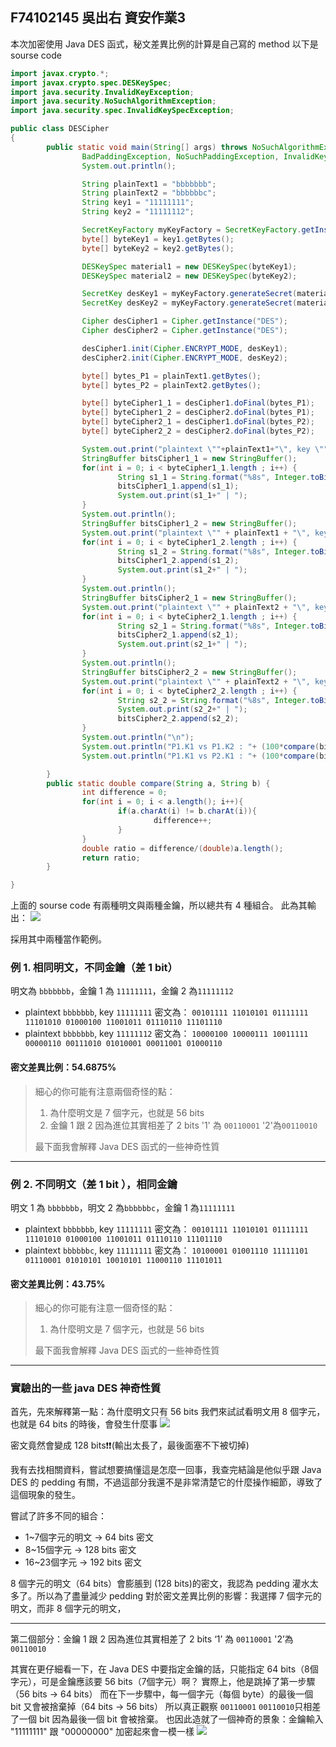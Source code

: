 ## F74102145 吳出右 資安作業3

本次加密使用 Java DES 函式，秘文差異比例的計算是自己寫的 method
以下是 sourse code

```java
import javax.crypto.*;
import javax.crypto.spec.DESKeySpec;
import java.security.InvalidKeyException;
import java.security.NoSuchAlgorithmException;
import java.security.spec.InvalidKeySpecException;

public class DESCipher
{
        public static void main(String[] args) throws NoSuchAlgorithmException, IllegalBlockSizeException,
                BadPaddingException, NoSuchPaddingException, InvalidKeyException, InvalidKeySpecException{
                System.out.println();

                String plainText1 = "bbbbbbb";
                String plainText2 = "bbbbbbc";
                String key1 = "11111111";
                String key2 = "11111112";

                SecretKeyFactory myKeyFactory = SecretKeyFactory.getInstance("DES");
                byte[] byteKey1 = key1.getBytes();
                byte[] byteKey2 = key2.getBytes();

                DESKeySpec material1 = new DESKeySpec(byteKey1);
                DESKeySpec material2 = new DESKeySpec(byteKey2);

                SecretKey desKey1 = myKeyFactory.generateSecret(material1);
                SecretKey desKey2 = myKeyFactory.generateSecret(material2);

                Cipher desCipher1 = Cipher.getInstance("DES");
                Cipher desCipher2 = Cipher.getInstance("DES");

                desCipher1.init(Cipher.ENCRYPT_MODE, desKey1);
                desCipher2.init(Cipher.ENCRYPT_MODE, desKey2);

                byte[] bytes_P1 = plainText1.getBytes();
                byte[] bytes_P2 = plainText2.getBytes();

                byte[] byteCipher1_1 = desCipher1.doFinal(bytes_P1);
                byte[] byteCipher1_2 = desCipher2.doFinal(bytes_P1);
                byte[] byteCipher2_1 = desCipher1.doFinal(bytes_P2);
                byte[] byteCipher2_2 = desCipher2.doFinal(bytes_P2);

                System.out.print("plaintext \""+plainText1+"\", key \"" + key1 + "\" : ");
                StringBuffer bitsCipher1_1 = new StringBuffer();
                for(int i = 0; i < byteCipher1_1.length ; i++) {
                        String s1_1 = String.format("%8s", Integer.toBinaryString(byteCipher1_1[i] & 0xFF)).replace(' ', '0');
                        bitsCipher1_1.append(s1_1);
                        System.out.print(s1_1+" | ");
                }
                System.out.println();
                StringBuffer bitsCipher1_2 = new StringBuffer();
                System.out.print("plaintext \"" + plainText1 + "\", key \"" + key2 + "\" : ");
                for(int i = 0; i < byteCipher1_2.length ; i++) {
                        String s1_2 = String.format("%8s", Integer.toBinaryString(byteCipher1_2[i] & 0xFF)).replace(' ', '0');
                        bitsCipher1_2.append(s1_2);
                        System.out.print(s1_2+" | ");
                }
                System.out.println();
                StringBuffer bitsCipher2_1 = new StringBuffer();
                System.out.print("plaintext \"" + plainText2 + "\", key \"" + key1 + "\" : ");
                for(int i = 0; i < byteCipher2_1.length ; i++) {
                        String s2_1 = String.format("%8s", Integer.toBinaryString(byteCipher2_1[i] & 0xFF)).replace(' ', '0');
                        bitsCipher2_1.append(s2_1);
                        System.out.print(s2_1+" | ");
                }
                System.out.println();
                StringBuffer bitsCipher2_2 = new StringBuffer();
                System.out.print("plaintext \"" + plainText2 + "\", key \"" + key2 + "\" : ");
                for(int i = 0; i < byteCipher2_2.length ; i++) {
                        String s2_2 = String.format("%8s", Integer.toBinaryString(byteCipher2_2[i] & 0xFF)).replace(' ', '0');
                        System.out.print(s2_2+" | ");
                        bitsCipher2_2.append(s2_2);
                }
                System.out.println("\n");
                System.out.println("P1.K1 vs P1.K2 : "+ (100*compare(bitsCipher1_1.toString(), bitsCipher1_2.toString())) + "%");
                System.out.println("P1.K1 vs P2.K1 : "+ (100*compare(bitsCipher1_1.toString(), bitsCipher2_1.toString())) + "%");

        }
        public static double compare(String a, String b) {
                int difference = 0;
                for(int i = 0; i < a.length(); i++){
                        if(a.charAt(i) != b.charAt(i)){
                                difference++;
                        }
                }
                double ratio = difference/(double)a.length();
                return ratio;
        }

}
```
上面的 sourse code 有兩種明文與兩種金鑰，所以總共有 4 種組合。
此為其輸出：
![](https://i.imgur.com/DtCGqrl.png)


採用其中兩種當作範例。

### 例 1. 相同明文，不同金鑰（差 1 bit）
明文為 `bbbbbbb`，金鑰 1 為 `11111111`，金鑰 2 為`11111112`


- plaintext `bbbbbbb`, key `11111111` 密文為：
`00101111 11010101 01111111 11101010 01000100 11001011 01110110 11101110` 
- plaintext `bbbbbbb`, key `11111112` 密文為：
`10000100 10000111 10011111 00000110 00111010 01010001 00011001 01000110` 

#### 密文差異比例：54.6875%

>細心的你可能有注意兩個奇怪的點：
>1. 為什麼明文是 7 個字元，也就是 56 bits
>2. 金鑰 1 跟 2 因為進位其實相差了 2 bits
>'1' 為 `00110001` '2'為`00110010`
>
>最下面我會解釋 Java DES 函式的一些神奇性質


---

### 例 2. 不同明文（差 1 bit ），相同金鑰
明文 1 為 `bbbbbbb`，明文 2 為`bbbbbbc`，金鑰 1 為`11111111`


- plaintext `bbbbbbb`, key `11111111` 密文為：
`00101111 11010101 01111111 11101010 01000100 11001011 01110110 11101110` 
- plaintext `bbbbbbc`, key `11111111` 密文為：
`10100001 01001110 11111101 01110001 01010101 10010101 11000110 11101011` 

#### 密文差異比例：43.75%

>細心的你可能有注意一個奇怪的點：
>1. 為什麼明文是 7 個字元，也就是 56 bits
>
>最下面我會解釋 Java DES 函式的一些神奇性質

---

### 實驗出的一些 java DES 神奇性質
首先，先來解釋第一點：為什麼明文只有 56 bits
我們來試試看明文用 8 個字元，也就是 64 bits 的時後，會發生什麼事
![](https://i.imgur.com/m2bmt4i.png)

密文竟然會變成 128 bits❗️❗️(輸出太長了，最後面塞不下被切掉)

我有去找相關資料，嘗試想要搞懂這是怎麼一回事，我查完結論是他似乎跟 Java DES 的 pedding 有關，不過這部分我還不是非常清楚它的什麼操作細節，導致了這個現象的發生。

嘗試了許多不同的組合：
- 1~7個字元的明文 -> 64 bits 密文
- 8~15個字元 -> 128 bits 密文
- 16~23個字元 -> 192 bits 密文

8 個字元的明文（64 bits）會膨脹到 (128 bits)的密文，我認為 pedding 灌水太多了。所以為了盡量減少 pedding 對於密文差異比例的影響：我選擇 7 個字元的明文，而非 8 個字元的明文，

---

第二個部分：金鑰 1 跟 2 因為進位其實相差了 2 bits
‘1’ 為 `00110001` '2’為 `00110010`

其實在更仔細看一下，在 Java DES 中要指定金鑰的話，只能指定 64 bits（8個字元），可是金鑰應該要 56 bits（7個字元）啊？
實際上，他是跳掉了第一步驟（56 bits -> 64 bits）
而在下一步驟中，每一個字元（每個 byte）的最後一個 bit 又會被捨棄掉（64 bits -> 56 bits）
所以真正觀察 `00110001` `00110010`只相差了一個 bit 因為最後一個 bit 會被捨棄。
也因此造就了一個神奇的景象：金鑰輸入 "11111111" 跟 "00000000" 加密起來會一模一樣
![](https://i.imgur.com/uHlBhkL.png)

